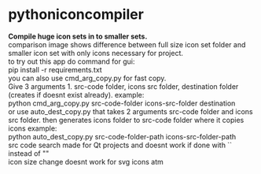 # pythoniconcompiler
<b>Compile huge icon sets in to smaller sets.</b> </br>
comparison image shows difference between full size icon set folder and smaller icon set with only icons necessary for project. </br>
to try out this app do command for gui: </br>
pip install -r requirements.txt  </br>
you can also use cmd_arg_copy.py for fast copy.  </br>
Give 3 arguments 1. src-code folder, icons src folder, destination folder (creates if doesnt exist already). example: </br>
python cmd_arg_copy.py src-code-folder icons-src-folder destination </br>
or use auto_dest_copy.py that takes 2 arguments src-code folder and icons src folder. then generates icons folder to src-code folder where it copies icons example: </br>
python auto_dest_copy.py src-code-folder-path icons-src-folder-path </br>
src code search made for Qt projects and doesnt work if done with `` instead of "" </br>
icon size change doesnt work for svg icons atm 
